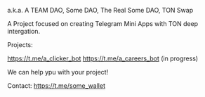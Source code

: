 a.k.a. A TEAM DAO, Some DAO, The Real Some DAO, TON Swap

A Project focused on creating Telegram Mini Apps with TON deep intergation.

Projects:

https://t.me/a_clicker_bot
https://t.me/a_careers_bot (in progress)

We can help ypu with your project!

Contact:
https://t.me/some_wallet
